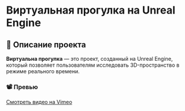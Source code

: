  # Виртуальная прогулка на Unreal Engine

## 📝 Описание проекта
**Виртуальна прогулка** — это проект, созданный на Unreal Engine, который позволяет пользователям исследовать 3D-пространство в режиме реального времени.  

### 📽 Превью
[Смотреть видео на Vimeo](https://vimeo.com/1030253221/8dd1b7b3d1?share=copy)
